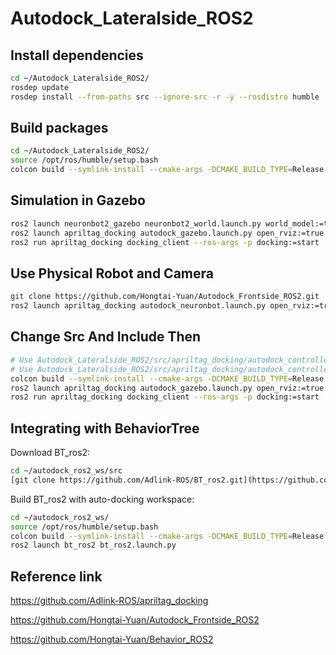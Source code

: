# Autodock_Lateralside_ROS2

## Install dependencies
```bash
cd ~/Autodock_Lateralside_ROS2/
rosdep update
rosdep install --from-paths src --ignore-src -r -y --rosdistro humble
```

## Build packages
```bash
cd ~/Autodock_Lateralside_ROS2/
source /opt/ros/humble/setup.bash
colcon build --symlink-install --cmake-args -DCMAKE_BUILD_TYPE=Release
``` 
## Simulation in Gazebo

```bash
ros2 launch neuronbot2_gazebo neuronbot2_world.launch.py world_model:=tag.model use_camera:=top
ros2 launch apriltag_docking autodock_gazebo.launch.py open_rviz:=true
ros2 run apriltag_docking docking_client --ros-args -p docking:=start
```

## Use Physical Robot and Camera

```bash
git clone https://github.com/Hongtai-Yuan/Autodock_Frontside_ROS2.git
ros2 launch apriltag_docking autodock_neuronbot.launch.py open_rviz:=true
```

## Change Src And Include Then
```bash
# Use Autodock_Lateralside_ROS2/src/apriltag_docking/autodock_controller/src/ To Change Autodock_Frontside_ROS2/src/apriltag_docking/autodock_controller/src
# Use Autodock_Lateralside_ROS2/src/apriltag_docking/autodock_controller/include/ To Change Autodock_Frontside_ROS2/src/apriltag_docking/autodock_controller/include/
colcon build --symlink-install --cmake-args -DCMAKE_BUILD_TYPE=Release
ros2 launch apriltag_docking autodock_gazebo.launch.py open_rviz:=true
ros2 run apriltag_docking docking_client --ros-args -p docking:=start
```

## Integrating with BehaviorTree

Download BT_ros2:

```bash
cd ~/autodock_ros2_ws/src
[git clone https://github.com/Adlink-ROS/BT_ros2.git](https://github.com/Hongtai-Yuan/Behavior_ROS2.git)
```

Build BT_ros2 with auto-docking workspace:

```bash
cd ~/autodock_ros2_ws/
source /opt/ros/humble/setup.bash
colcon build --symlink-install --cmake-args -DCMAKE_BUILD_TYPE=Release -DBUILD_AUTODOCK=ON
ros2 launch bt_ros2 bt_ros2.launch.py
```

## Reference link
https://github.com/Adlink-ROS/apriltag_docking

https://github.com/Hongtai-Yuan/Autodock_Frontside_ROS2

https://github.com/Hongtai-Yuan/Behavior_ROS2

